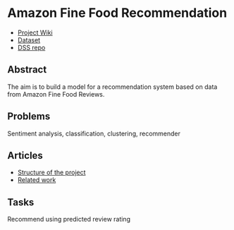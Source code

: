 # Amazon Fine Food Recommendation

- [Project Wiki](https://xtrmstep.github.io/affr/)
- [Dataset](https://www.kaggle.com/snap/amazon-fine-food-reviews/home)
- [DSS repo](https://github.com/datasciencesociety/recommender-affr)

## Abstract

The aim is to build a model for a recommendation system based on data from Amazon Fine Food Reviews.

## Problems

Sentiment analysis, classification, clustering, recommender

## Articles

- [Structure of the project](http://binary-notes.ru/activity-structure-in-data-science-group/)
- [Related work](https://github.com/Neocryan/Amazon-Fine-Food-Recommendation/blob/master/Amazon_Fine_Food_Review.pdf)

## Tasks

Recommend using predicted review rating